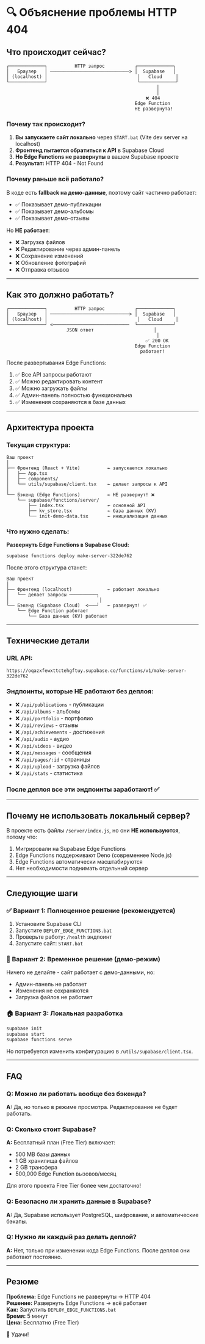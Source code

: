# 🔍 Объяснение проблемы HTTP 404

## Что происходит сейчас?

```
┌─────────────┐          HTTP запрос           ┌─────────────┐
│   Браузер   │ ─────────────────────────────> │  Supabase   │
│ (localhost) │                                 │   Cloud     │
└─────────────┘                                 └─────────────┘
                                                       │
                                                       │
                                                   ❌ 404
                                               Edge Function
                                               НЕ развернута!
```

### Почему так происходит?

1. **Вы запускаете сайт локально** через `START.bat` (Vite dev server на localhost)
2. **Фронтенд пытается обратиться к API** в Supabase Cloud
3. **Но Edge Functions не развернуты** в вашем Supabase проекте
4. **Результат:** HTTP 404 - Not Found

### Почему раньше всё работало?

В коде есть **fallback на демо-данные**, поэтому сайт частично работает:
- ✅ Показывает демо-публикации
- ✅ Показывает демо-альбомы
- ✅ Показывает демо-отзывы

Но **НЕ работает**:
- ❌ Загрузка файлов
- ❌ Редактирование через админ-панель
- ❌ Сохранение изменений
- ❌ Обновление фотографий
- ❌ Отправка отзывов

---

## Как это должно работать?

```
┌─────────────┐          HTTP запрос           ┌─────────────┐
│   Браузер   │ ─────────────────────────────> │  Supabase   │
│ (localhost) │                                 │   Cloud     │
└─────────────┘ <────────────────────────────  └─────────────┘
                      JSON ответ                      │
                                                       │
                                                   ✅ 200 OK
                                               Edge Function
                                                 работает!
```

После развертывания Edge Functions:
1. ✅ Все API запросы работают
2. ✅ Можно редактировать контент
3. ✅ Можно загружать файлы
4. ✅ Админ-панель полностью функциональна
5. ✅ Изменения сохраняются в базе данных

---

## Архитектура проекта

### Текущая структура:

```
Ваш проект
│
├── Фронтенд (React + Vite)          ← запускается локально
│   ├── App.tsx
│   ├── components/
│   └── utils/supabase/client.tsx    ← делает запросы к API
│
└── Бэкенд (Edge Functions)          ← НЕ развернут! ❌
    └── supabase/functions/server/   
        ├── index.tsx                ← основной API
        ├── kv_store.tsx             ← база данных (KV)
        └── init-demo-data.tsx       ← инициализация данных
```

### Что нужно сделать:

**Развернуть Edge Functions в Supabase Cloud:**

```bash
supabase functions deploy make-server-322de762
```

После этого структура станет:

```
Ваш проект
│
├── Фронтенд (localhost)             ← работает локально
│   └── делает запросы ──────────┐
│                                 │
└── Бэкенд (Supabase Cloud)  <───┘   ← развернут! ✅
    └── Edge Function работает
        └── База данных (KV) работает
```

---

## Технические детали

### URL API:
```
https://oqazxfewxttctehgftuy.supabase.co/functions/v1/make-server-322de762
```

### Эндпоинты, которые НЕ работают без деплоя:

- ❌ `/api/publications` - публикации
- ❌ `/api/albums` - альбомы
- ❌ `/api/portfolio` - портфолио
- ❌ `/api/reviews` - отзывы
- ❌ `/api/achievements` - достижения
- ❌ `/api/audio` - аудио
- ❌ `/api/videos` - видео
- ❌ `/api/messages` - сообщения
- ❌ `/api/pages/:id` - страницы
- ❌ `/api/upload` - загрузка файлов
- ❌ `/api/stats` - статистика

### После деплоя все эти эндпоинты заработают! ✅

---

## Почему не использовать локальный сервер?

В проекте есть файлы `/server/index.js`, но они **НЕ используются**, потому что:

1. Мигрировали на Supabase Edge Functions
2. Edge Functions поддерживают Deno (современнее Node.js)
3. Edge Functions автоматически масштабируются
4. Нет необходимости поднимать отдельный сервер

---

## Следующие шаги

### ✅ Вариант 1: Полноценное решение (рекомендуется)

1. Установите Supabase CLI
2. Запустите `DEPLOY_EDGE_FUNCTIONS.bat`
3. Проверьте работу: `/health` эндпоинт
4. Запустите сайт: `START.bat`

### 🔄 Вариант 2: Временное решение (демо-режим)

Ничего не делайте - сайт работает с демо-данными, но:
- Админ-панель не работает
- Изменения не сохраняются
- Загрузка файлов не работает

### 🏠 Вариант 3: Локальная разработка

```bash
supabase init
supabase start
supabase functions serve
```

Но потребуется изменить конфигурацию в `/utils/supabase/client.tsx`.

---

## FAQ

### Q: Можно ли работать вообще без бэкенда?
**A:** Да, но только в режиме просмотра. Редактирование не будет работать.

### Q: Сколько стоит Supabase?
**A:** Бесплатный план (Free Tier) включает:
- 500 MB базы данных
- 1 GB хранилища файлов  
- 2 GB трансфера
- 500,000 Edge Function вызовов/месяц

Для этого проекта Free Tier более чем достаточно!

### Q: Безопасно ли хранить данные в Supabase?
**A:** Да, Supabase использует PostgreSQL, шифрование, и автоматические бэкапы.

### Q: Нужно ли каждый раз делать деплой?
**A:** Нет, только при изменении кода Edge Functions. После деплоя они работают постоянно.

---

## Резюме

**Проблема:** Edge Functions не развернуты → HTTP 404  
**Решение:** Развернуть Edge Functions → всё работает  
**Как:** Запустить `DEPLOY_EDGE_FUNCTIONS.bat`  
**Время:** 5 минут  
**Цена:** Бесплатно (Free Tier)  

🚀 Удачи!
